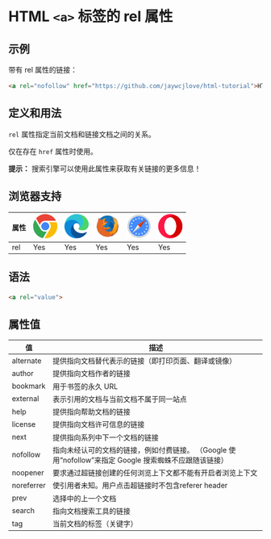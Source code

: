 HTML `<a>` 标签的 rel 属性
===

## 示例

带有 rel 属性的链接：

```html idoc:preview
<a rel="nofollow" href="https://github.com/jaywcjlove/html-tutorial">HTML Tutorial</a>
```

## 定义和用法

`rel` 属性指定当前文档和链接文档之间的关系。

仅在存在 `href` 属性时使用。

**提示：** 搜索引擎可以使用此属性来获取有关链接的更多信息！

## 浏览器支持

| 属性 | ![chrome][1] | ![edge][2] | ![firefox][3] | ![safari][4] | ![opera][5] |
| ---- | ---- | ---- | ---- | ---- | ---- |
| rel       | Yes | Yes | Yes | Yes | Yes |

## 语法

```html
<a rel="value">
```

## 属性值

| 值 | 描述 |
| ---- | ---- |
| alternate  | 提供指向文档替代表示的链接（即打印页面、翻译或镜像） |
| author     | 提供指向文档作者的链接 |
| bookmark   | 用于书签的永久 URL |
| external   | 表示引用的文档与当前文档不属于同一站点 |
| help       | 提供指向帮助文档的链接 |
| license    | 提供指向文档许可信息的链接 |
| next       | 提供指向系列中下一个文档的链接 |
| nofollow   | 指向未经认可的文档的链接，例如付费链接。 （Google 使用“nofollow”来指定 Google 搜索蜘蛛不应跟随该链接） |
| noopener   | 要求通过超链接创建的任何浏览上下文都不能有开启者浏览上下文 |
| noreferrer | 使引用者未知。用户点击超链接时不包含referer header |
| prev       | 选择中的上一个文档 |
| search     | 指向文档搜索工具的链接 |
| tag        | 当前文档的标签（关键字） |



[1]: ../assets/chrome.svg
[2]: ../assets/edge.svg
[3]: ../assets/firefox.svg
[4]: ../assets/safari.svg
[5]: ../assets/opera.svg